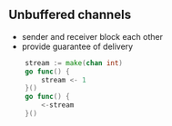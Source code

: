## Unbuffered channels

- sender and receiver block each other
- provide guarantee of delivery

```go
	stream := make(chan int)
	go func() {
		stream <- 1
	}()
	go func() {
		<-stream
	}()
```

<span class="fragment current-only" data-code-focus="1"></span>
<span class="fragment current-only" data-code-focus="3,6"></span>
